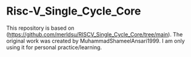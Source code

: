 # Risc-V_Single_Cycle_Core


This repository is based on (https://github.com/merldsu/RISCV_Single_Cycle_Core/tree/main).
The original work was created by MuhammadShameelAnsari1999.
I am only using it for personal practice/learning.

